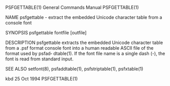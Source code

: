 PSFGETTABLE(1)							    General Commands Manual							PSFGETTABLE(1)

NAME
       psfgettable - extract the embedded Unicode character table from a console font

SYNOPSIS
       psfgettable fontfile [outfile]

DESCRIPTION
       psfgettable extracts the embedded Unicode character table from a .psf format console font into a human readable ASCII file of the format used by psfad‐
       dtable(1).  If the font file name is a single dash (-), the font is read from standard input.

SEE ALSO
       setfont(8), psfaddtable(1), psfstriptable(1), psfxtable(1)

kbd									  25 Oct 1994								PSFGETTABLE(1)

